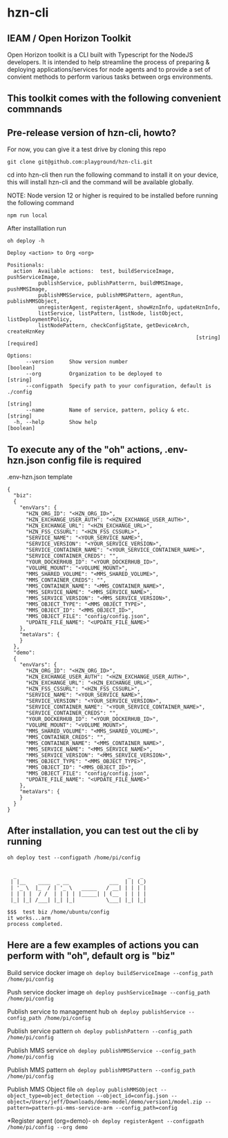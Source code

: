 # hzn-cli 

## IEAM / Open Horizon Toolkit
Open Horizon toolkit is a CLI built with Typescript for the NodeJS developers.  It is intended to help streamline the process of preparing & deploying applications/services for node agents and to provide a set of convient methods to perform various tasks between orgs environments. 

## This toolkit comes with the following convenient commnands


## Pre-release version of hzn-cli, howto?

For now, you can give it a test drive by cloning this repo

```git clone git@github.com:playground/hzn-cli.git```

cd into hzn-cli then run the following command to install it on your device, this will install hzn-cli and the command will be available globally.

NOTE:  Node version 12 or higher is required to be installed before running the following command

```npm run local```

After installlation run

```oh deploy -h```
```
Deploy <action> to Org <org>

Positionals:
  action  Available actions:  test, buildServiceImage, pushServiceImage,
          publishService, publishPatterrn, buildMMSImage, pushMMSImage,
          publishMMSService, publishMMSPattern, agentRun, publishMMSObject,
          unregisterAgent, registerAgent, showHznInfo, updateHznInfo,
          listService, listPattern, listNode, listObject, listDeploymentPolicy,
          listNodePattern, checkConfigState, getDeviceArch, createHznKey
                                                             [string] [required]

Options:
      --version     Show version number                                [boolean]
      --org         Organization to be deployed to                      [string]
      --configpath  Specify path to your configuration, default is ./config
                                                                        [string]
      --name        Name of service, pattern, policy & etc.             [string]
  -h, --help        Show help                                          [boolean]
```

## To execute any of the "oh" actions, .env-hzn.json config file is required

.env-hzn.json template
```
{
  "biz": 
  {
    "envVars": {
      "HZN_ORG_ID": "<HZN_ORG_ID>",
      "HZN_EXCHANGE_USER_AUTH": "<HZN_EXCHANGE_USER_AUTH>",
      "HZN_EXCHANGE_URL": "<HZN_EXCHANGE_URL>",
      "HZN_FSS_CSSURL": "<HZN_FSS_CSSURL>",  
      "SERVICE_NAME": "<YOUR_SERVICE_NAME>",
      "SERVICE_VERSION": "<YOUR_SERVICE_VERSION>",
      "SERVICE_CONTAINER_NAME": "<YOUR_SERVICE_CONTAINER_NAME>",
      "SERVICE_CONTAINER_CREDS": "",
      "YOUR_DOCKERHUB_ID": "<YOUR_DOCKERHUB_ID>",
      "VOLUME_MOUNT": "<VOLUME_MOUNT>",
      "MMS_SHARED_VOLUME": "<MMS_SHARED_VOLUME>",
      "MMS_CONTAINER_CREDS": "",
      "MMS_CONTAINER_NAME": "<MMS_CONTAINER_NAME>",
      "MMS_SERVICE_NAME": "<MMS_SERVICE_NAME>",
      "MMS_SERVICE_VERSION": "<MMS_SERVICE_VERSION>",
      "MMS_OBJECT_TYPE": "<MMS_OBJECT_TYPE>",
      "MMS_OBJECT_ID": "<MMS_OBJECT_ID>",
      "MMS_OBJECT_FILE": "config/config.json",
      "UPDATE_FILE_NAME": "<UPDATE_FILE_NAME>"  
    },
    "metaVars": {
    }
  },
  "demo": 
  {
    "envVars": {
      "HZN_ORG_ID": "<HZN_ORG_ID>",
      "HZN_EXCHANGE_USER_AUTH": "<HZN_EXCHANGE_USER_AUTH>",
      "HZN_EXCHANGE_URL": "<HZN_EXCHANGE_URL>",
      "HZN_FSS_CSSURL": "<HZN_FSS_CSSURL>",  
      "SERVICE_NAME": "<YOUR_SERVICE_NAME>",
      "SERVICE_VERSION": "<YOUR_SERVICE_VERSION>",
      "SERVICE_CONTAINER_NAME": "<YOUR_SERVICE_CONTAINER_NAME>",
      "SERVICE_CONTAINER_CREDS": "",
      "YOUR_DOCKERHUB_ID": "<YOUR_DOCKERHUB_ID>",
      "VOLUME_MOUNT": "<VOLUME_MOUNT>",
      "MMS_SHARED_VOLUME": "<MMS_SHARED_VOLUME>",
      "MMS_CONTAINER_CREDS": "",
      "MMS_CONTAINER_NAME": "<MMS_CONTAINER_NAME>",
      "MMS_SERVICE_NAME": "<MMS_SERVICE_NAME>",
      "MMS_SERVICE_VERSION": "<MMS_SERVICE_VERSION>",
      "MMS_OBJECT_TYPE": "<MMS_OBJECT_TYPE>",
      "MMS_OBJECT_ID": "<MMS_OBJECT_ID>",
      "MMS_OBJECT_FILE": "config/config.json",
      "UPDATE_FILE_NAME": "<UPDATE_FILE_NAME>"  
    },
    "metaVars": {
    }
  }
}
```

## After installation, you can test out the cli by running

```oh deploy test --configpath /home/pi/config```
```

  _                                    _   _ 
 | |__    ____  _ __             ___  | | (_)
 | '_ \  |_  / | '_ \   _____   / __| | | | |
 | | | |  / /  | | | | |_____| | (__  | | | |
 |_| |_| /___| |_| |_|          \___| |_| |_|
                                             
$$$  test biz /home/ubuntu/config 
it works...arm
process completed.
```

## Here are a few examples of actions you can perform with "oh", default org is "biz"

Build service docker image
```oh deploy buildServiceImage --config_path /home/pi/config```

Push service docker image
```oh deploy pushServiceImage --config_path /home/pi/config```

Publish service to management hub
```oh deploy publishService --config_path /home/pi/config```

Publish service pattern
```oh deploy publishPattern --config_path /home/pi/config```

Publish MMS service
```oh deploy publishMMSService --config_path /home/pi/config```

Publish MMS pattern
```oh deploy publishMMSPattern --config_path /home/pi/config```

Publish MMS Object file
```oh deploy publishMMSObject --object_type=object_detection --object_id=config.json --object=/Users/jeff/Downloads/demo-model/demo/version1/model.zip --pattern=pattern-pi-mms-service-arm --config_path=config```

*Register agent (org=demo)- 
```oh deploy registerAgent --configpath /home/pi/config --org demo```